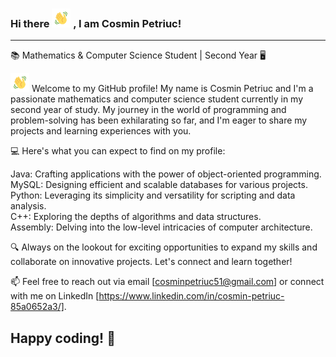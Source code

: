 ### Hi there <img src="https://github.com/yashpreet2707/yashpreet2707/blob/main/assets/wave.gif" width="30px"> , I am Cosmin Petriuc!
---

📚 Mathematics & Computer Science Student | Second Year 🖥️

<img src="https://github.com/yashpreet2707/yashpreet2707/blob/main/assets/wave.gif" width="30px"> Welcome to my GitHub profile! My name is Cosmin Petriuc and I'm a passionate mathematics and computer science student currently in my second year of study. My journey in the world of programming and problem-solving has been exhilarating so far, and I'm eager to share my projects and learning experiences with you.

💻 Here's what you can expect to find on my profile:

Java: Crafting applications with the power of object-oriented programming.   
MySQL: Designing efficient and scalable databases for various projects.  
Python: Leveraging its simplicity and versatility for scripting and data analysis.  
C++: Exploring the depths of algorithms and data structures.  
Assembly: Delving into the low-level intricacies of computer architecture.  

🔍 Always on the lookout for exciting opportunities to expand my skills and collaborate on innovative projects. Let's connect and learn together!

📫 Feel free to reach out via email [cosminpetriuc51@gmail.com] or connect with me on LinkedIn [https://www.linkedin.com/in/cosmin-petriuc-85a0652a3/].

Happy coding! 🚀
---

<!--
**CosminPetriuc/CosminPetriuc** is a ✨ _special_ ✨ repository because its `README.md` (this file) appears on your GitHub profile.

Here are some ideas to get you started:

- 🔭 I’m currently working on ...
- 🌱 I’m currently learning ...
- 👯 I’m looking to collaborate on ...
- 🤔 I’m looking for help with ...
- 💬 Ask me about ...
- 📫 How to reach me: ...
- 😄 Pronouns: ...
- ⚡ Fun fact: ...
-->
